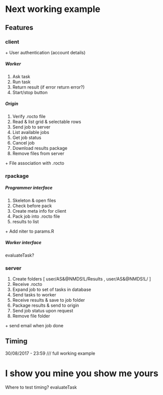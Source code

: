 # Next working example
## Features

### client
\+ User authentication (account details)
##### Worker
1. Ask task
2. Run task
3. Return result (if error return error?)
4. Start/stop button

##### Origin
1. Verify .rocto file
2. Read & list grid & selectable rows
3. Send job to server
4. List available jobs
5. Get job status
6. Cancel job
7. Download results package
8. Remove files from server


\+ File association with .rocto


### rpackage
##### Programmer interface
1. Skeleton & open files
2. Check before pack
3. Create meta info for client
4. Pack job into .rocto file
5. results to list

\+ Add niter to params.R

##### Worker interface
evaluateTask?

### server
1. Create folders [ user/AS&@NMDS!L/Results , user/AS&@NMDS!L/ ]
2. Receive .rocto
3. Expand job to set of tasks in database
4. Send tasks to worker
5. Receive results & save to job folder
6. Package results & send to origin
7. Send job status upon request
8. Remove file folder

\+ send email when job done

## Timing
30/08/2017 - 23:59 /// full working example


# I show you mine you show me yours
Where to test timing?
evaluateTask
